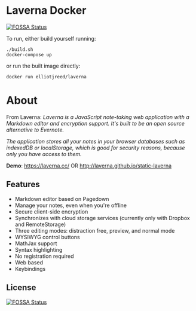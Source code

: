 # Laverna Docker
[![FOSSA Status](https://app.fossa.io/api/projects/git%2Bgithub.com%2Felliotjreed%2Flaverna-docker.svg?type=shield)](https://app.fossa.io/projects/git%2Bgithub.com%2Felliotjreed%2Flaverna-docker?ref=badge_shield)


To run, either build yourself running:
```
./build.sh
docker-compose up
```

or run the built image directly:

```
docker run elliotjreed/laverna
```

# About 

From Laverna:
_Laverna is a JavaScript note-taking web application with a Markdown editor and encryption support.  It's built to be an open source alternative to Evernote._

_The application stores all your notes in your browser databases such as indexedDB or localStorage, which is good for security reasons, because only you have access to them._

**Demo**: https://laverna.cc/ OR http://laverna.github.io/static-laverna

## Features

* Markdown editor based on Pagedown
* Manage your notes, even when you're offline
* Secure client-side encryption
* Synchronizes with cloud storage services (currently only with Dropbox and RemoteStorage)
* Three editing modes: distraction free, preview, and normal mode
* WYSIWYG control buttons
* MathJax support
* Syntax highlighting
* No registration required
* Web based
* Keybindings



## License
[![FOSSA Status](https://app.fossa.io/api/projects/git%2Bgithub.com%2Felliotjreed%2Flaverna-docker.svg?type=large)](https://app.fossa.io/projects/git%2Bgithub.com%2Felliotjreed%2Flaverna-docker?ref=badge_large)